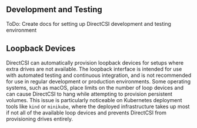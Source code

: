 Development and Testing
-----------------------

ToDo: Create docs for setting up DirectCSI development and testing environment


## Loopback Devices

DirectCSI can automatically provision loopback devices for setups where extra drives are not available. The loopback interface is intended for use with automated testing and continuous integration, and is not recommended for use in regular development or production environments. Some operating systems, such as macOS, place limits on the number of loop devices and can cause DirectCSI to hang while attempting to provision persistent volumes. This issue is particularly noticeable on Kubernetes deployment tools like `kind` or `minikube`, where the deployed infrastructure takes up most if not all of the available loop devices and prevents DirectCSI from provisioning drives entirely.
